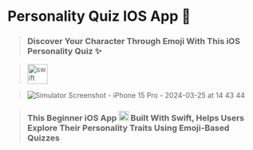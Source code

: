 # Personality Quiz IOS App 📱

> ### Discover Your Character Through Emoji With This iOS Personality Quiz ✨

> <img src="https://cdn.jsdelivr.net/gh/devicons/devicon/icons/swift/swift-original.svg" height="40" alt="swift logo"  /> 

>![Simulator Screenshot - iPhone 15 Pro - 2024-03-25 at 14 43 44](https://github.com/MobinFazli/Personality-Quiz-App/assets/126828525/5f18ea3c-0b57-4244-815c-10d6dffac95c)

> ### This Beginner iOS App <img src="https://cdn.jsdelivr.net/gh/devicons/devicon/icons/swift/swift-original.svg" height="20" alt="swift logo"  /> Built With Swift, Helps Users Explore Their Personality Traits Using Emoji-Based Quizzes
